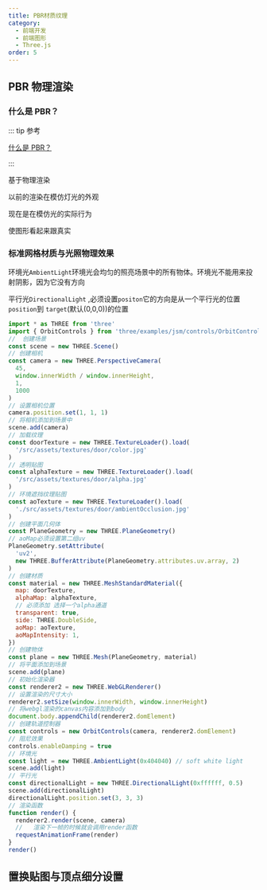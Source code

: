 ```yaml
---
title: PBR材质纹理
category:
  - 前端开发
  - 前端图形
  - Three.js
order: 5
---
```


## PBR 物理渲染

### 什么是 PBR？

::: tip 参考

[什么是 PBR？](https://zhuanlan.zhihu.com/p/342484575)

:::

基于物理渲染

以前的渲染在模仿灯光的外观

现在是在模仿光的实际行为

使图形看起来跟真实

### 标准网格材质与光照物理效果

环境光`AmbientLight`环境光会均匀的照亮场景中的所有物体。环境光不能用来投射阴影，因为它没有方向

平行光`DirectionalLight` ,必须设置`positon`它的方向是从一个平行光的位置` position`到 `target`(默认(0,0,0))的位置

```js
import * as THREE from 'three'
import { OrbitControls } from 'three/examples/jsm/controls/OrbitControls'
//  创建场景
const scene = new THREE.Scene()
// 创建相机
const camera = new THREE.PerspectiveCamera(
  45,
  window.innerWidth / window.innerHeight,
  1,
  1000
)
// 设置相机位置
camera.position.set(1, 1, 1)
// 将相机添加到场景中
scene.add(camera)
// 加载纹理
const doorTexture = new THREE.TextureLoader().load(
  '/src/assets/textures/door/color.jpg'
)
// 透明贴图
const alphaTexture = new THREE.TextureLoader().load(
  '/src/assets/textures/door/alpha.jpg'
)
// 环境遮挡纹理贴图
const aoTexture = new THREE.TextureLoader().load(
  './src/assets/textures/door/ambientOcclusion.jpg'
)
// 创建平面几何体
const PlaneGeometry = new THREE.PlaneGeometry()
// aoMap必须设置第二组uv
PlaneGeometry.setAttribute(
  'uv2',
  new THREE.BufferAttribute(PlaneGeometry.attributes.uv.array, 2)
)
// 创建材质
const material = new THREE.MeshStandardMaterial({
  map: doorTexture,
  alphaMap: alphaTexture,
  // 必须添加 选择一个alpha通道
  transparent: true,
  side: THREE.DoubleSide,
  aoMap: aoTexture,
  aoMapIntensity: 1,
})
// 创建物体
const plane = new THREE.Mesh(PlaneGeometry, material)
// 将平面添加到场景
scene.add(plane)
// 初始化渲染器
const renderer2 = new THREE.WebGLRenderer()
// 设置渲染的尺寸大小
renderer2.setSize(window.innerWidth, window.innerHeight)
// 将webgl渲染的canvas内容添加到body
document.body.appendChild(renderer2.domElement)
// 创建轨道控制器
const controls = new OrbitControls(camera, renderer2.domElement)
// 阻尼效果
controls.enableDamping = true
// 环境光
const light = new THREE.AmbientLight(0x404040) // soft white light
scene.add(light)
// 平行光
const directionalLight = new THREE.DirectionalLight(0xffffff, 0.5)
scene.add(directionalLight)
directionalLight.position.set(3, 3, 3)
// 渲染函数
function render() {
  renderer2.render(scene, camera)
  //   渲染下一帧的时候就会调用render函数
  requestAnimationFrame(render)
}
render()
```

## 置换贴图与顶点细分设置
